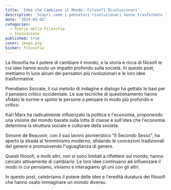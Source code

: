 ```yaml
---
title: 'Idee che Cambiano il Mondo: Filosofi Rivoluzionari'
description: 'Scopri come i pensatori rivoluzionari hanno trasformato la società con le loro idee audaci e visionarie.'
date: '2024-03-02'
categories:
  - Storia della Filosofia
  - Innovazione
published: true
cover: image.png
kicker: Filosofia
---
```


La filosofia ha il potere di cambiare il mondo, e la storia è ricca di filosofi le cui idee hanno avuto un impatto profondo sulla società. In questo post, mettiamo in luce alcuni dei pensatori più rivoluzionari e le loro idee trasformative.

Prendiamo Socrate, il cui metodo di indagine e dialogo ha gettato le basi per il pensiero critico occidentale. Le sue tecniche di questionamento hanno sfidato le norme e spinto le persone a pensare in modo più profondo e critico.

Karl Marx ha radicalmente influenzato la politica e l'economia, proponendo una visione del mondo basata sulla lotta di classe e sull'idea che l'economia determina la struttura sociale e culturale della società.

Simone de Beauvoir, con il suo lavoro pionieristico "Il Secondo Sesso", ha aperto la strada al femminismo moderno, sfidando le concezioni tradizionali del genere e promuovendo l'uguaglianza di genere.

Questi filosofi, e molti altri, non si sono limitati a riflettere sul mondo; hanno cercato attivamente di cambiarlo. Le loro idee continuano ad influenzare il modo in cui pensiamo, viviamo e interagiamo gli uni con gli altri.

In questo post, celebriamo il potere delle idee e l'eredità duratura dei filosofi che hanno osato immaginare un mondo diverso.
